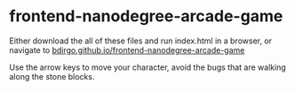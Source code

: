 frontend-nanodegree-arcade-game
===============================

Either download the all of these files and run index.html in a browser, or navigate to [bdirgo.github.io/frontend-nanodegree-arcade-game](bdirgo.github.io/frontend-nanodegree-arcade-game)

Use the arrow keys to move your character, avoid the bugs that are walking along the stone blocks.
